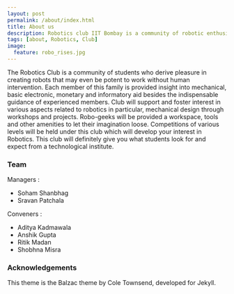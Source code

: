 ```yaml
---
layout: post
permalink: /about/index.html
title: About us
description: Robotics club IIT Bombay is a community of robotic enthusiasts who come together and tinker in the institute.
tags: [about, Robotics, Club]
image:
  feature: robo_rises.jpg
---
```


The Robotics Club is a community of students who derive pleasure in creating robots that may even be potent to work without human intervention. Each member of this family is provided insight into mechanical, basic electronic, monetary and informatory aid besides the indispensable guidance of experienced members. Club will support and foster interest in various aspects related to robotics in particular, mechanical design through workshops and projects. Robo-geeks will be provided a workspace, tools and other amenities to let their imagination loose. Competitions of various levels will be held under this club which will develop your interest in Robotics. This club will definitely give you what students look for and expect from a technological institute. 

### Team
Managers :  
* Soham Shanbhag
* Sravan Patchala

Conveners :  
* Aditya Kadmawala
* Anshik Gupta
* Ritik Madan
* Shobhna Misra


### Acknowledgements
This theme is the Balzac theme by Cole Townsend, developed for Jekyll.
